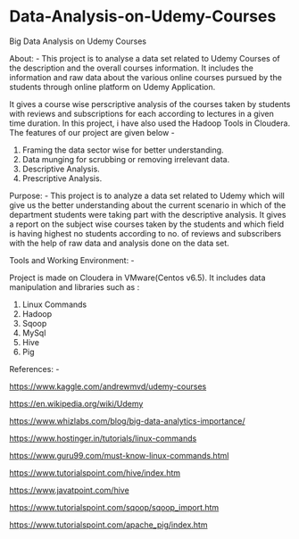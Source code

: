 # Data-Analysis-on-Udemy-Courses
Big Data Analysis on Udemy Courses

About: -
This project is to analyse a data set related to Udemy Courses of the description and the overall courses 
information. It includes the information and raw data about the various online courses pursued by the students through online platform on Udemy Application.

It gives a course wise perscriptive analysis of the courses taken by students with reviews and subscriptions for each according to lectures in a given time duration. In this project, i have also used the Hadoop Tools in Cloudera. The features of our project are given below -
1.	Framing the data sector wise for better understanding.
2.	Data munging for scrubbing or removing irrelevant data.
3.	Descriptive Analysis.
4. Prescriptive Analysis.

Purpose: -
This project is to analyze a data set related to Udemy which will give us the better understanding about the current scenario in which of the department students were taking part with the descriptive analysis. It gives a report on the subject wise courses taken by the students and which field is having highest no students according to no. of reviews and subscribers with the help of raw data and analysis done on the data set.

Tools and Working Environment: -

Project is made on Cloudera in VMware(Centos v6.5). It includes data manipulation and libraries such as :
1.	Linux Commands
2.	Hadoop
3.	Sqoop
4.	MySql
5.	Hive
6.	Pig

References: -

https://www.kaggle.com/andrewmvd/udemy-courses

https://en.wikipedia.org/wiki/Udemy

https://www.whizlabs.com/blog/big-data-analytics-importance/

https://www.hostinger.in/tutorials/linux-commands

https://www.guru99.com/must-know-linux-commands.html

https://www.tutorialspoint.com/hive/index.htm

https://www.javatpoint.com/hive

https://www.tutorialspoint.com/sqoop/sqoop_import.htm

https://www.tutorialspoint.com/apache_pig/index.htm
